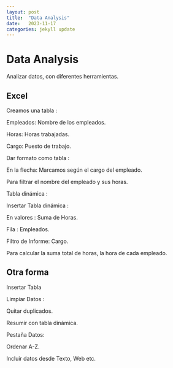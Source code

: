```yaml
---
layout: post
title:  "Data Analysis"
date:   2023-11-17
categories: jekyll update
---
```


# Data Analysis

Analizar datos, con diferentes herramientas.

## Excel 

Creamos una tabla :

Empleados: Nombre de los empleados.

Horas: Horas trabajadas.

Cargo: Puesto de trabajo.

Dar formato como tabla :

En la flecha: Marcamos según el cargo del empleado.

Para filtrar el nombre del empleado y sus horas.

Tabla dinámica :

Insertar Tabla dinámica :

En valores : Suma de Horas.

Fila : Empleados.

Filtro de Informe: Cargo.


Para calcular la suma total de horas, la hora de cada empleado.


## Otra forma 

Insertar Tabla 

Limpiar Datos :

Quitar duplicados.

Resumir con tabla dinámica.

Pestaña Datos:

Ordenar A-Z.

Incluir datos desde Texto, Web etc.





